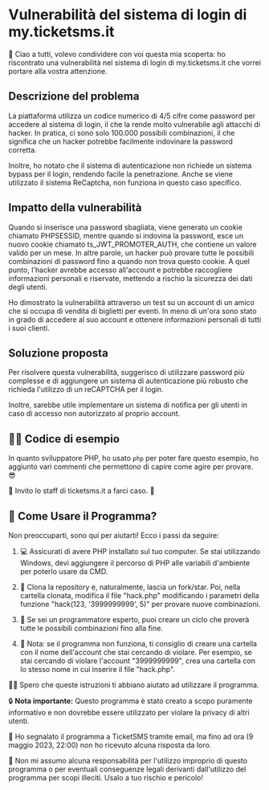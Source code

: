 # Vulnerabilità del sistema di login di my.ticketsms.it

👋 Ciao a tutti, volevo condividere con voi questa mia scoperta: ho riscontrato una vulnerabilità nel sistema di login di my.ticketsms.it che vorrei portare alla vostra attenzione.

## Descrizione del problema

La piattaforma utilizza un codice numerico di 4/5 cifre come password per accedere al sistema di login, il che la rende molto vulnerabile agli attacchi di hacker. In pratica, ci sono solo 100.000 possibili combinazioni, il che significa che un hacker potrebbe facilmente indovinare la password corretta.

Inoltre, ho notato che il sistema di autenticazione non richiede un sistema bypass per il login, rendendo facile la penetrazione. Anche se viene utilizzato il sistema ReCaptcha, non funziona in questo caso specifico.

## Impatto della vulnerabilità

Quando si inserisce una password sbagliata, viene generato un cookie chiamato PHPSESSID, mentre quando si indovina la password, esce un nuovo cookie chiamato ts_JWT_PROMOTER_AUTH, che contiene un valore valido per un mese. In altre parole, un hacker può provare tutte le possibili combinazioni di password fino a quando non trova questo cookie. A quel punto, l'hacker avrebbe accesso all'account e potrebbe raccogliere informazioni personali e riservate, mettendo a rischio la sicurezza dei dati degli utenti.

Ho dimostrato la vulnerabilità attraverso un test su un account di un amico che si occupa di vendita di biglietti per eventi. In meno di un'ora sono stato in grado di accedere al suo account e ottenere informazioni personali di tutti i suoi clienti.

## Soluzione proposta

Per risolvere questa vulnerabilità, suggerisco di utilizzare password più complesse e di aggiungere un sistema di autenticazione più robusto che richieda l'utilizzo di un reCAPTCHA per il login.

Inoltre, sarebbe utile implementare un sistema di notifica per gli utenti in caso di accesso non autorizzato al proprio account.


## 👨‍💻 **Codice di esempio**

In quanto sviluppatore PHP, ho usato `php` per poter fare questo esempio, ho aggiunto vari commenti che permettono di capire come agire per provare. 😎

📢 Invito lo staff di ticketsms.it a farci caso. 💬

## 🤖 Come Usare il Programma?

Non preoccuparti, sono qui per aiutarti! Ecco i passi da seguire:

1. 💻 Assicurati di avere PHP installato sul tuo computer. Se stai utilizzando Windows, devi aggiungere il percorso di PHP alle variabili d'ambiente per poterlo usare da CMD.

2. 📁 Clona la repository e, naturalmente, lascia un fork/star. Poi, nella cartella clonata, modifica il file "hack.php" modificando i parametri della funzione "hack(123, '3999999999', 5)" per provare nuove combinazioni.

3. 🚀 Se sei un programmatore esperto, puoi creare un ciclo che proverà tutte le possibili combinazioni fino alla fine.

4. 📂 Nota: se il programma non funziona, ti consiglio di creare una cartella con il nome dell'account che stai cercando di violare. Per esempio, se stai cercando di violare l'account "3999999999", crea una cartella con lo stesso nome in cui inserire il file "hack.php". 

👨‍💻 Spero che queste istruzioni ti abbiano aiutato ad utilizzare il programma.

🔒 **Nota importante:** Questo programma è stato creato a scopo puramente informativo e non dovrebbe essere utilizzato per violare la privacy di altri utenti. 

📩 Ho segnalato il programma a TicketSMS tramite email, ma fino ad ora (9 maggio 2023, 22:00) non ho ricevuto alcuna risposta da loro. 

🚫 Non mi assumo alcuna responsabilità per l'utilizzo improprio di questo programma o per eventuali conseguenze legali derivanti dall'utilizzo del programma per scopi illeciti. Usalo a tuo rischio e pericolo!
